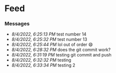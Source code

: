 # Feed

### Messages
* _8/4/2022, 6:25:13 PM_ test number 14
* _8/4/2022, 6:25:32 PM_ test number 13
* _8/4/2022, 6:25:44 PM_ lol out of order :smile:
* _8/4/2022, 6:28:32 PM_ does the git commit work?
* _8/4/2022, 6:31:19 PM_ testing git commit and push
* _8/4/2022, 6:32:32 PM_ testing
* _8/4/2022, 6:33:34 PM_ testing 2
